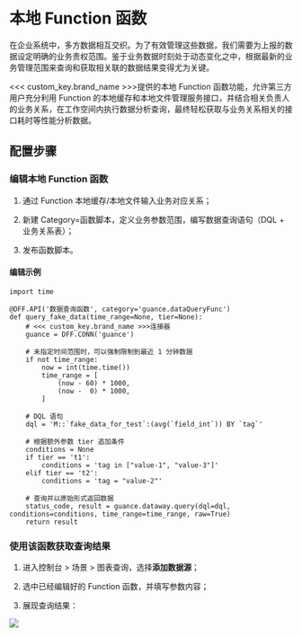 # 本地 Function 函数


在企业系统中，多方数据相互交织。为了有效管理这些数据，我们需要为上报的数据设定明确的业务责权范围。鉴于业务数据时刻处于动态变化之中，根据最新的业务管理范围来查询和获取相关联的数据结果变得尤为关键。

<<< custom_key.brand_name >>>提供的本地 Function 函数功能，允许第三方用户充分利用 Function 的本地缓存和本地文件管理服务接口，并结合相关负责人的业务关系，在工作空间内执行数据分析查询，最终轻松获取与业务关系相关的接口耗时等性能分析数据。

## 配置步骤

### 编辑本地 Function 函数

1. 通过 Function 本地缓存/本地文件输入业务对应关系；

2. 新建 Category=函数脚本，定义业务参数范围，编写数据查询语句（DQL + 业务关系表）；

3. 发布函数脚本。

#### 编辑示例

```
import time

@DFF.API('数据查询函数', category='guance.dataQueryFunc')
def query_fake_data(time_range=None, tier=None):
    # <<< custom_key.brand_name >>>连接器
    guance = DFF.CONN('guance')

    # 未指定时间范围时，可以强制限制到最近 1 分钟数据
    if not time_range:
        now = int(time.time())
        time_range = [
            (now - 60) * 1000,
            (now -  0) * 1000,
        ]

    # DQL 语句
    dql = 'M::`fake_data_for_test`:(avg(`field_int`)) BY `tag`'

    # 根据额外参数 tier 追加条件
    conditions = None
    if tier == 't1':
        conditions = 'tag in ["value-1", "value-3"]'
    elif tier == 't2':
        conditions = 'tag = "value-2"'

    # 查询并以原始形式返回数据
    status_code, result = guance.dataway.query(dql=dql, conditions=conditions, time_range=time_range, raw=True)
    return result
```

### 使用该函数获取查询结果

1. 进入控制台 > 场景 > 图表查询，选择**添加数据源**；

2. 选中已经编辑好的 Function 函数，并填写参数内容；

3. 展现查询结果：

![](img/func-query-out.png)


